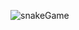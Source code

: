 ![snakeGame](https://user-images.githubusercontent.com/44127778/78267011-e01f5b80-74dc-11ea-931d-9858ac15a11d.png)

